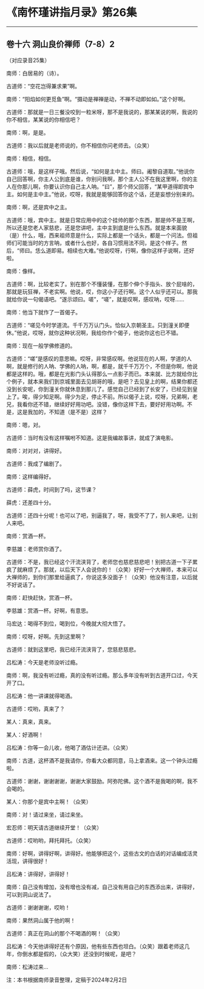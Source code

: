 # 《南怀瑾讲指月录》第26集

------

## 卷十六 洞山良价禅师（7-8）2

（对应录音25集）

南师：白居易的（诗）。

古道师：“空花岂得兼求果”啊。

南师：“阳焰如何更觅鱼”啊。“摄动是禅禅是动，不禅不动即如如。”这个好啊。

古道师：那就是一日三餐没咬到一粒米呀，那不是我说的，那某某说的啊，我说的你不相信，某某说的你相信吧？

南师：啊，是是。

古道师：我以后就是老师说的，你不相信你问老师去。（众笑）

南师：相信，相信。

古道师：哦，是这样子哦。然后说，“如何是主中主。师曰。阇黎自道取。”他说你自己回答啊，你主人公到底是谁，你别问我啊，那个主人公不在我这里啊，你的主人在你那儿啊，你要认识你自己主人呐。“曰”，那个师父回答，“某甲道得即宾中主。如何是主中主。”他说，哎呀，我就是能够回答你这个话，还是妄想分别来的。

南师：啊，还是宾中之主。

古道师：哦，宾中主。就是日常应用中的这个挂帅的那个东西，那是帅不是王啊，所以还是您老人家慈悲，还是您讲吧，主中主到底是什么东西。就是本来面貌（是）什么，哦，西来祖师意是什么，实际上都是一个话头，都是一个问法。但祖师们可能当时的方言呐，或者什么也好，各自习惯用法不同，是这个样子。然后，“师曰。恁么道即易。相续也大难。”他说哎呀，行啊，像你这样子说啊，还好啦。

南师：像样。

古道师：啊，比较老实了。别在那个不懂装懂，在那个伸个手指头、放个屁啥的，那就是玩狂禅，不老实啊。他说，哎，你这小子还行啊。这个人似乎还可以。那我就给你说一句偈语吧。“遂示颂曰。嗟”，“嗟”，就是叹啊，感叹呐，哎呀……

南师：他当下就作了一首偈子。

古道师：“嗟见今时学道流。千千万万认门头。恰似入京朝圣主。只到潼关即便休。”他说，哎呀，就你这种状况啊，我给你作个偈子，他说你这也已不错。

南师：现在一般学佛修道的。

古道师：“嗟”是感叹的意思嘛。哎呀，非常感叹啊。他说现在的人啊，学道的人啊，就是修行的人呐、学佛的人呐，啊，都是，就千千万万个，不但是你啊，他说都是这样的。哦，都是在光影门头认得那么一点影子而已。本来就、比方就给你比个例子，就本来我们到京城里面去见胡哥的哦，是吧？去见皇上的啊，结果你都还没到长安呢，你到潼关你就休息到那儿了。感觉自己已经到了长安了，已经见到皇上了。唉，得少知足啊。得少为足，停止不前。所以偈子上说，哎呀，兄弟啊，老兄，我看你还不错，继续好好用功吧。没错，像你这样下去，要好好用功啊。不是，这是我加的，不知道（是不是）这样？

南师：嗯，对。

古道师：当时有没有这样嘱咐不知道。这是我编故事讲，就成了演电影。

南师：对对对，讲得好。

古道师：我成了编剧了。

南师：这样编得好。

古道师：薛虎，时间到了吗，这节课？

薛虎：还差四十分。

古道师：还四十分呢！也可以了吧，别逼我了，呀，我受不了了，别人来吧，让别人来吧。

南师：赏酒一杯。

李慈雄：老师赏你酒了。

古道师：不是，我已经这个汗流浃背了，老师您也慈悲慈悲吧！别把古道一下子累疯了就麻烦了。那就，以后天下人会说你的！（众笑）好好一个大禅师，本来可以大禅师的，到你们那里给逼疯了，你说这多没面子！（众笑）他没有注意，以后就不好说话了。

南师：赶快赶快，赏酒一杯。

李慈雄：赏酒一杯。好啊，有意思。

马宏达：喝得不到位，喝到位，今晚就大彻大悟了。

南师：哎呀，好啊。先到这里啊？

古道师：就到这里吧，我已经汗流浃背了，您慈悲慈悲。

吕松涛：今天是老师没听过瘾。

南师：啊，我没有听过瘾，真的没有听过瘾。那么多年没有听到古道开口过，今天开了口。

吕松涛：他一讲课就得喝酒。

古道师：哎哟，真来了？

某人：真来，真来。

某人：好酒啊！

吕松涛：你等一会儿收，他喝了酒估计还讲。（众笑）

南师：古道，这杯酒不是我请你，你看大众都同意，马上拿酒来。这一个钟头过瘾啦。

古道师：谢谢，谢谢谢谢，谢谢大家鼓励。阿弥陀佛。这个酒不是我喝的啊，我不会喝的。

某人：你那个是宾中主啊！（众笑）

南师：对！请过来坐，请过来坐。

宏忍师：明天请古道继续开堂！（众笑）

古道师：哎哟哟，拜托拜托。（众笑）

南师：好啊，讲得好啊，讲得好。他能够把这个，这些古文的白话的对话编成活灵活现，讲得很好！

吕松涛：讲得好，讲得好！

南师：自己没有增加，没有增也没有减，自己没有用自己的东西添出来，讲得好，可以到洞山说法了。

古道师：谢谢谢谢，哎哟！

南师：果然洞山属于他的啊！

古道师：真正在洞山的那个不喝酒的啊！（众笑）

吕松涛：今天他讲得好还有个原因，他有些东西也坦白。（众笑）跟着老师这几年，你倒水都是假的，（众大笑）还没到时候呢，是吧？

南师：松涛过来…

注：本书根据南师录音整理，定稿于2024年2月2日

